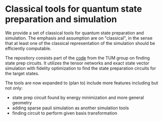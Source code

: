 # Classical tools for quantum state preparation and simulation

We provide a set of classical tools for quantum state preparation and simulation.
The emphasis and assumption are on "classical",
in the sense that at least one of the classical representation of the simulation
should be efficiently computable.

The repository consists part of the [code](https://github.com/ShHsLin/qutepy-archive) from the TUM group on finding state prep circuits.
It utilizes the tensor networks and exact state vector simulation with fidelity optimization
to find the state preparation circuits for the target states.

The tools are now expanded to (plan to) include more features including but not only:
- state prep circuit found by energy minimization and more general geometry
- adding sparse pauli simulation as another simulation tools
- finding circuit to perform given basis transformation

